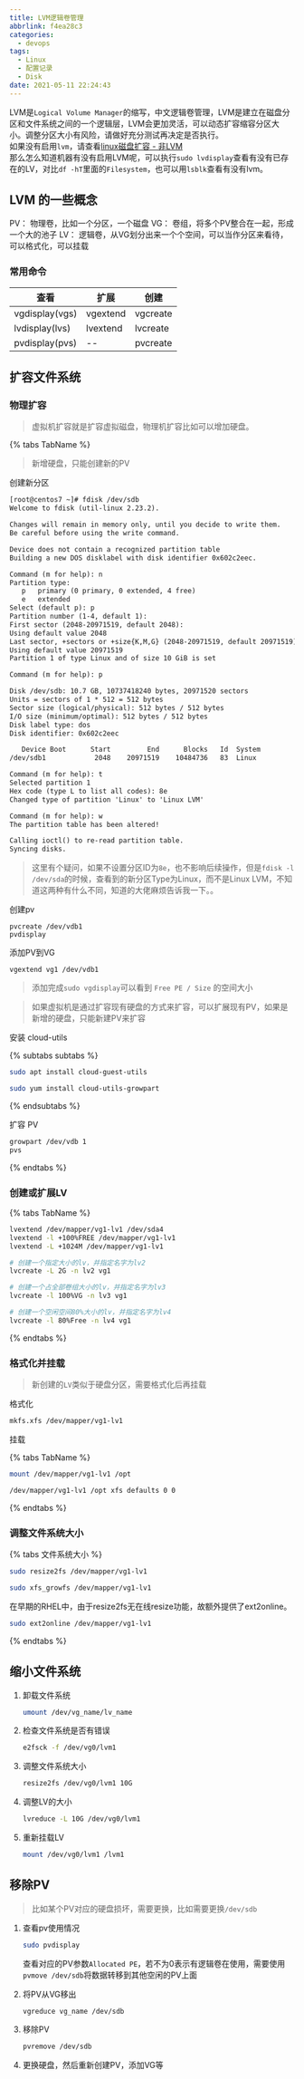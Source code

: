 ```yaml
---
title: LVM逻辑卷管理
abbrlink: f4ea28c3
categories:
  - devops
tags:
  - Linux
  - 配置记录
  - Disk
date: 2021-05-11 22:24:43
---
```



LVM是`Logical Volume Manager`的缩写，中文逻辑卷管理，LVM是建立在磁盘分区和文件系统之间的一个逻辑层，LVM会更加灵活，可以动态扩容缩容分区大小。调整分区大小有风险，请做好充分测试再决定是否执行。  
如果没有启用`lvm`，请查看[linux磁盘扩容 - 非LVM](/33420276/)  
那么怎么知道机器有没有启用LVM呢，可以执行`sudo lvdisplay`查看有没有已存在的LV，对比`df -hT`里面的`Filesystem`，也可以用`lsblk`查看有没有lvm。

## LVM 的一些概念

PV：    物理卷，比如一个分区，一个磁盘
VG：    卷组，将多个PV整合在一起，形成一个大的池子
LV：    逻辑卷，从VG划分出来一个个空间，可以当作分区来看待，可以格式化，可以挂载

### 常用命令

| 查看           | 扩展     | 创建     |
| -------------- | -------- | -------- |
| vgdisplay(vgs) | vgextend | vgcreate |
| lvdisplay(lvs) | lvextend | lvcreate |
| pvdisplay(pvs) | --       | pvcreate |

## 扩容文件系统

### 物理扩容

> 虚拟机扩容就是扩容虚拟磁盘，物理机扩容比如可以增加硬盘。

{% tabs TabName %}

<!-- tab 创建新的PV -->

> 新增硬盘，只能创建新的PV

创建新分区  

```txt
[root@centos7 ~]# fdisk /dev/sdb
Welcome to fdisk (util-linux 2.23.2).

Changes will remain in memory only, until you decide to write them.
Be careful before using the write command.

Device does not contain a recognized partition table
Building a new DOS disklabel with disk identifier 0x602c2eec.

Command (m for help): n
Partition type:
   p   primary (0 primary, 0 extended, 4 free)
   e   extended
Select (default p): p
Partition number (1-4, default 1):
First sector (2048-20971519, default 2048):
Using default value 2048
Last sector, +sectors or +size{K,M,G} (2048-20971519, default 20971519):
Using default value 20971519
Partition 1 of type Linux and of size 10 GiB is set

Command (m for help): p

Disk /dev/sdb: 10.7 GB, 10737418240 bytes, 20971520 sectors
Units = sectors of 1 * 512 = 512 bytes
Sector size (logical/physical): 512 bytes / 512 bytes
I/O size (minimum/optimal): 512 bytes / 512 bytes
Disk label type: dos
Disk identifier: 0x602c2eec

   Device Boot      Start         End      Blocks   Id  System
/dev/sdb1            2048    20971519    10484736   83  Linux

Command (m for help): t
Selected partition 1
Hex code (type L to list all codes): 8e
Changed type of partition 'Linux' to 'Linux LVM'

Command (m for help): w
The partition table has been altered!

Calling ioctl() to re-read partition table.
Syncing disks.
```

> 这里有个疑问，如果不设置分区ID为`8e`，也不影响后续操作，但是`fdisk -l /dev/sda`的时候，查看到的新分区Type为Linux，而不是Linux LVM，不知道这两种有什么不同，知道的大佬麻烦告诉我一下。。

创建pv

```shell
pvcreate /dev/vdb1
pvdisplay
```

添加PV到VG

```shell
vgextend vg1 /dev/vdb1
```

> 添加完成`sudo vgdisplay`可以看到 `Free PE / Size` 的空间大小

<!-- endtab -->

<!-- tab 扩展现有的PV -->

> 如果虚拟机是通过扩容现有硬盘的方式来扩容，可以扩展现有PV，如果是新增的硬盘，只能新建PV来扩容

安装 cloud-utils

{% subtabs subtabs %}

<!-- tab Debian -->
```bash
sudo apt install cloud-guest-utils
```
<!-- endtab -->

<!-- tab CentOS -->
```bash
sudo yum install cloud-utils-growpart
```
<!-- endtab -->

{% endsubtabs %}

扩容 PV

```bash
growpart /dev/vdb 1
pvs
```
<!-- endtab -->
{% endtabs %}

### 创建或扩展LV

{% tabs TabName %}

<!-- tab 扩展现有的LV -->

```bash
lvextend /dev/mapper/vg1-lv1 /dev/sda4
lvextend -l +100%FREE /dev/mapper/vg1-lv1
lvextend -L +1024M /dev/mapper/vg1-lv1
```

<!-- endtab -->

<!-- tab 创建新的LV -->

```bash
# 创建一个指定大小的lv，并指定名字为lv2
lvcreate -L 2G -n lv2 vg1

# 创建一个占全部卷组大小的lv，并指定名字为lv3
lvcreate -l 100%VG -n lv3 vg1

# 创建一个空闲空间80%大小的lv，并指定名字为lv4
lvcreate -l 80%Free -n lv4 vg1
```

<!-- endtab -->
{% endtabs %}

### 格式化并挂载

> 新创建的`LV`类似于硬盘分区，需要格式化后再挂载

格式化

```bash
mkfs.xfs /dev/mapper/vg1-lv1
```

挂载

{% tabs TabName %}
<!-- tab 手动挂载 -->

```bash
mount /dev/mapper/vg1-lv1 /opt
```

<!-- endtab -->

<!-- tab fstab自动挂载 -->

```bash
/dev/mapper/vg1-lv1 /opt xfs defaults 0 0
```

<!-- endtab -->
{% endtabs %}

### 调整文件系统大小

{% tabs 文件系统大小 %}

<!-- tab ext文件系统 -->

```bash
sudo resize2fs /dev/mapper/vg1-lv1
```

<!-- endtab -->

<!-- tab xfs文件系统 -->

```bash
sudo xfs_growfs /dev/mapper/vg1-lv1
```

<!-- endtab -->

<!-- tab RHEL -->

在早期的RHEL中，由于resize2fs无在线resize功能，故额外提供了ext2online。

```bash
sudo ext2online /dev/mapper/vg1-lv1
```

<!-- endtab -->
{% endtabs %}

## 缩小文件系统

1. 卸载文件系统

    ```bash
    umount /dev/vg_name/lv_name
    ```

2. 检查文件系统是否有错误

    ```bash
    e2fsck -f /dev/vg0/lvm1
    ```

3. 调整文件系统大小

    ```bash
    resize2fs /dev/vg0/lvm1 10G
    ```

4. 调整LV的大小

   ```bash
   lvreduce -L 10G /dev/vg0/lvm1
   ```

5. 重新挂载LV

    ```bash
    mount /dev/vg0/lvm1 /lvm1
    ```

## 移除PV

> 比如某个PV对应的硬盘损坏，需要更换，比如需要更换`/dev/sdb`

1. 查看pv使用情况

    ```bash
    sudo pvdisplay
    ```

    查看对应的PV参数`Allocated PE`，若不为0表示有逻辑卷在使用，需要使用`pvmove /dev/sdb`将数据转移到其他空闲的PV上面

2. 将PV从VG移出

    ```bash
    vgreduce vg_name /dev/sdb
    ```

3. 移除PV

    ```bash
    pvremove /dev/sdb
    ```

4. 更换硬盘，然后重新创建PV，添加VG等
